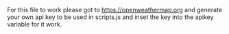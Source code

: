 For this file to work please got to https://openweathermap.org and generate your own api key to be used in scripts.js and inset the key into the apikey variable for it work.
